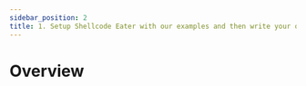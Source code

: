 ```yaml
---
sidebar_position: 2
title: 1. Setup Shellcode Eater with our examples and then write your own too! 
---
```


# Overview
